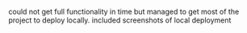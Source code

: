 could not get full functionality in time but managed to get most of the project to deploy locally.
included screenshots of local deployment 
